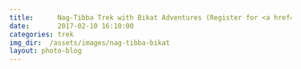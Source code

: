 ```yaml
---
title:      Nag-Tibba Trek with Bikat Adventures (Register for <a href="https://www.bikatadventures.com/Home/Itinerary/Nag-Tibba-Trek">Nag Tibba winter trek</a>)
date:       2017-02-10 16:10:00
categories: trek
img_dir:  /assets/images/nag-tibba-bikat
layout: photo-blog
---
```

